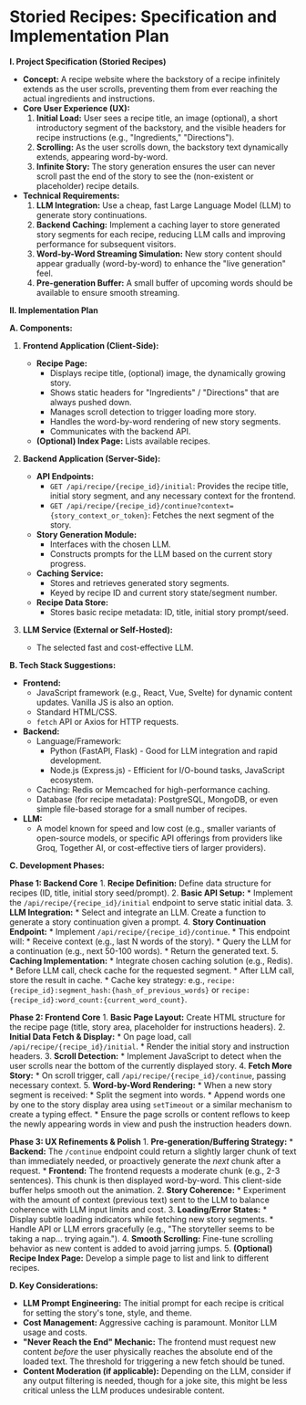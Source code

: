 # Storied Recipes: Specification and Implementation Plan

**I. Project Specification (Storied Recipes)**

*   **Concept:** A recipe website where the backstory of a recipe infinitely extends as the user scrolls, preventing them from ever reaching the actual ingredients and instructions.
*   **Core User Experience (UX):**
    1.  **Initial Load:** User sees a recipe title, an image (optional), a short introductory segment of the backstory, and the visible headers for recipe instructions (e.g., "Ingredients," "Directions").
    2.  **Scrolling:** As the user scrolls down, the backstory text dynamically extends, appearing word-by-word.
    3.  **Infinite Story:** The story generation ensures the user can never scroll past the end of the story to see the (non-existent or placeholder) recipe details.
*   **Technical Requirements:**
    1.  **LLM Integration:** Use a cheap, fast Large Language Model (LLM) to generate story continuations.
    2.  **Backend Caching:** Implement a caching layer to store generated story segments for each recipe, reducing LLM calls and improving performance for subsequent visitors.
    3.  **Word-by-Word Streaming Simulation:** New story content should appear gradually (word-by-word) to enhance the "live generation" feel.
    4.  **Pre-generation Buffer:** A small buffer of upcoming words should be available to ensure smooth streaming.

**II. Implementation Plan**

**A. Components:**

1.  **Frontend Application (Client-Side):**
    *   **Recipe Page:**
        *   Displays recipe title, (optional) image, the dynamically growing story.
        *   Shows static headers for "Ingredients" / "Directions" that are always pushed down.
        *   Manages scroll detection to trigger loading more story.
        *   Handles the word-by-word rendering of new story segments.
        *   Communicates with the backend API.
    *   **(Optional) Index Page:** Lists available recipes.

2.  **Backend Application (Server-Side):**
    *   **API Endpoints:**
        *   `GET /api/recipe/{recipe_id}/initial`: Provides the recipe title, initial story segment, and any necessary context for the frontend.
        *   `GET /api/recipe/{recipe_id}/continue?context={story_context_or_token}`: Fetches the next segment of the story.
    *   **Story Generation Module:**
        *   Interfaces with the chosen LLM.
        *   Constructs prompts for the LLM based on the current story progress.
    *   **Caching Service:**
        *   Stores and retrieves generated story segments.
        *   Keyed by recipe ID and current story state/segment number.
    *   **Recipe Data Store:**
        *   Stores basic recipe metadata: ID, title, initial story prompt/seed.

3.  **LLM Service (External or Self-Hosted):**
    *   The selected fast and cost-effective LLM.

**B. Tech Stack Suggestions:**

*   **Frontend:**
    *   JavaScript framework (e.g., React, Vue, Svelte) for dynamic content updates. Vanilla JS is also an option.
    *   Standard HTML/CSS.
    *   `fetch` API or Axios for HTTP requests.
*   **Backend:**
    *   Language/Framework:
        *   Python (FastAPI, Flask) - Good for LLM integration and rapid development.
        *   Node.js (Express.js) - Efficient for I/O-bound tasks, JavaScript ecosystem.
    *   Caching: Redis or Memcached for high-performance caching.
    *   Database (for recipe metadata): PostgreSQL, MongoDB, or even simple file-based storage for a small number of recipes.
*   **LLM:**
    *   A model known for speed and low cost (e.g., smaller variants of open-source models, or specific API offerings from providers like Groq, Together AI, or cost-effective tiers of larger providers).

**C. Development Phases:**

**Phase 1: Backend Core**
    1.  **Recipe Definition:** Define data structure for recipes (ID, title, initial story seed/prompt).
    2.  **Basic API Setup:**
        *   Implement the `/api/recipe/{recipe_id}/initial` endpoint to serve static initial data.
    3.  **LLM Integration:**
        *   Select and integrate an LLM. Create a function to generate a story continuation given a prompt.
    4.  **Story Continuation Endpoint:**
        *   Implement `/api/recipe/{recipe_id}/continue`.
        *   This endpoint will:
            *   Receive context (e.g., last N words of the story).
            *   Query the LLM for a continuation (e.g., next 50-100 words).
            *   Return the generated text.
    5.  **Caching Implementation:**
        *   Integrate chosen caching solution (e.g., Redis).
        *   Before LLM call, check cache for the requested segment.
        *   After LLM call, store the result in cache.
        *   Cache key strategy: e.g., `recipe:{recipe_id}:segment_hash:{hash_of_previous_words}` or `recipe:{recipe_id}:word_count:{current_word_count}`.

**Phase 2: Frontend Core**
    1.  **Basic Page Layout:** Create HTML structure for the recipe page (title, story area, placeholder for instructions headers).
    2.  **Initial Data Fetch & Display:**
        *   On page load, call `/api/recipe/{recipe_id}/initial`.
        *   Render the initial story and instruction headers.
    3.  **Scroll Detection:**
        *   Implement JavaScript to detect when the user scrolls near the bottom of the currently displayed story.
    4.  **Fetch More Story:**
        *   On scroll trigger, call `/api/recipe/{recipe_id}/continue`, passing necessary context.
    5.  **Word-by-Word Rendering:**
        *   When a new story segment is received:
            *   Split the segment into words.
            *   Append words one by one to the story display area using `setTimeout` or a similar mechanism to create a typing effect.
            *   Ensure the page scrolls or content reflows to keep the newly appearing words in view and push the instruction headers down.

**Phase 3: UX Refinements & Polish**
    1.  **Pre-generation/Buffering Strategy:**
        *   **Backend:** The `/continue` endpoint could return a slightly larger chunk of text than immediately needed, or proactively generate the *next* chunk after a request.
        *   **Frontend:** The frontend requests a moderate chunk (e.g., 2-3 sentences). This chunk is then displayed word-by-word. This client-side buffer helps smooth out the animation.
    2.  **Story Coherence:**
        *   Experiment with the amount of context (previous text) sent to the LLM to balance coherence with LLM input limits and cost.
    3.  **Loading/Error States:**
        *   Display subtle loading indicators while fetching new story segments.
        *   Handle API or LLM errors gracefully (e.g., "The storyteller seems to be taking a nap... trying again.").
    4.  **Smooth Scrolling:** Fine-tune scrolling behavior as new content is added to avoid jarring jumps.
    5.  **(Optional) Recipe Index Page:** Develop a simple page to list and link to different recipes.

**D. Key Considerations:**

*   **LLM Prompt Engineering:** The initial prompt for each recipe is critical for setting the story's tone, style, and theme.
*   **Cost Management:** Aggressive caching is paramount. Monitor LLM usage and costs.
*   **"Never Reach the End" Mechanic:** The frontend must request new content *before* the user physically reaches the absolute end of the loaded text. The threshold for triggering a new fetch should be tuned.
*   **Content Moderation (if applicable):** Depending on the LLM, consider if any output filtering is needed, though for a joke site, this might be less critical unless the LLM produces undesirable content.

